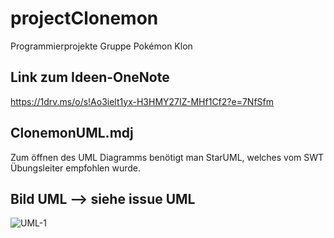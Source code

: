 # projectClonemon

Programmierprojekte Gruppe Pokémon Klon

## Link zum Ideen-OneNote
https://1drv.ms/o/s!Ao3ielt1yx-H3HMY27IZ-MHf1Cf2?e=7NfSfm

## ClonemonUML.mdj
Zum öffnen des UML Diagramms benötigt man StarUML, welches vom SWT Übungsleiter empfohlen wurde.

## Bild UML --> siehe issue UML
![UML-1](https://user-images.githubusercontent.com/117487931/235147050-5fbcfbae-642f-4aba-9b16-1379d6924a8f.png)
